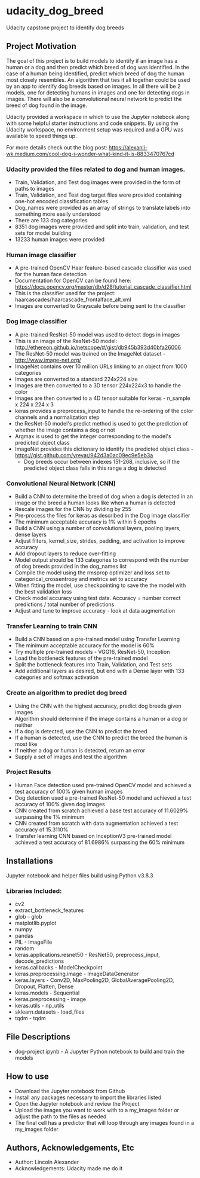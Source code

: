 # udacity_dog_breed
Udacity capstone project to identify dog breeds

## Project Motivation
The goal of this project is to build models to identify if an image has a human or a dog and then predict which breed of dog was identified.  In the case of a human being identified, predict which breed of dog the human most closely resembles.  An algorithm that ties it all together could be used by an app to identify dog breeds based on images.  In all there will be 2 models, one for detecting humans in images and one for detecting dogs in images.  There will also be a convolutional neural network to predict the breed of dog found in the image.

Udacity provided a workspace in which to use the Jupyter notebook along with some helpful starter instructions and code snippets.  By using the Udacity workspace, no environment setup was required and a GPU was available to speed things up.

For more details check out the blog post: https://alexanli-wk.medium.com/cool-dog-i-wonder-what-kind-it-is-8833470767cd

### Udacity provided the files related to dog and human images.  
* Train, Validation, and Test dog images were provided in the form of paths to images
* Train, Validation, and Test dog target files were provided containing one-hot encoded classification tables
* Dog_names were provided as an array of strings to translate labels into something more easily understood
* There are 133 dog categories
* 8351 dog images were provided and split into train, validation, and test sets for model building
* 13233 human images were provided

### Human image classifier
* A pre-trained OpenCV Haar feature-based cascade classifier was used for the human face detection
* Documentation for OpenCV can be found here: https://docs.opencv.org/master/db/d28/tutorial_cascade_classifier.html
* This is the classifier used for the project: haarcascades/haarcascade_frontalface_alt.xml
* Images are converted to Grayscale before being sent to the classifier

### Dog image classifier
* A pre-trained ResNet-50 model was used to detect dogs in images
* This is an image of the ResNet-50 model: http://ethereon.github.io/netscope/#/gist/db945b393d40bfa26006
* The ResNet-50 model was trained on the ImageNet dataset - http://www.image-net.org/
* ImageNet contains over 10 million URLs linking to an object from 1000 categories
* Images are converted to a standard 224x224 size
* Images are then converted to a 3D tensor 224x224x3 to handle the color
* Images are then converted to a 4D tensor suitable for keras - n_sample x 224 x 224 x 3
* keras provides a preprocess_input to handle the re-ordering of the color channels and a normalization step
* the ResNet-50 model's predict method is used to get the prediction of whether the image contains a dog or not
* Argmax is used to get the integer corresponding to the model's predicted object class
* ImageNet provides this dictionary to identify the predicted object class - https://gist.github.com/yrevar/942d3a0ac09ec9e5eb3a
  * Dog breeds occur between indexes 151-268, inclusive, so if the predicted object class falls in this range a dog is detected

### Convolutional Neural Network (CNN)
* Build a CNN to determine the breed of dog when a dog is detected in an image or the breed a human looks like when a human is detected
* Rescale images for the CNN by dividing by 255
* Pre-process the files for keras as described in the Dog image classifier
* The minimum acceptable accuracy is 1% within 5 epochs
* Build a CNN using a number of convolutional layers, pooling layers, dense layers
* Adjust filters, kernel_size, strides, padding, and activation to improve accuracy
* Add dropout layers to reduce over-fitting
* Model output should be 133 categories to correspond with the number of dog breeds provided in the dog_names list
* Compile the model using the rmsprop optimizer and loss set to categorical_crossentropy and metrics set to accuracy
* When fitting the model, use checkpointing to save the the model with the best validation loss
* Check model accuracy using test data.  Accuracy = number correct predictions / total number of predictions
* Adjust and tune to improve accuracy - look at data augmentation

### Transfer Learning to train CNN
* Build a CNN based on a pre-trained model using Transfer Learning
* The minimum acceptable accuracy for the model is 60%
* Try multiple pre-trained models - VGG16, ResNet-50, Inception           
* Load the bottleneck features of the pre-trained model
* Split the bottleneck features into Train, Validation, and Test sets
* Add additional layers as desired, but end with a Dense layer with 133 categories and softmax activation

### Create an algorithm to predict dog breed
* Using the CNN with the highest accuracy, predict dog breeds given images
* Algorithm should determine if the image contains a human or a dog or neither
* If a dog is detected, use the CNN to predict the breed
* If a human is detected, use the CNN to predict the breed the human is most like
* If neither a dog or human is detected, return an error
* Supply a set of images and test the algorithm

### Project Results
* Human Face detection used pre-trained OpenCV model and achieved a test accuracy of 100% given human images
* Dog detection used a pre-trained ResNet-50 model and achieved a test accuracy of 100% given dog images
* CNN created from scratch achieved a base test accuracy of 11.6029% surpassing the 1% minimum
* CNN created from scratch with data augmentation achieved a test accuracy of 15.3110%
* Transfer learning CNN based on InceptionV3 pre-trained model achieved a test accuracy of 81.6986% surpassing the 60% minimum


## Installations
Jupyter notebook and helper files build using Python v3.8.3

### Libraries Included:
* cv2
* extract_bottleneck_features
* glob - glob
* matplotlib.pyplot
* numpy
* pandas
* PIL - ImageFile
* random
* keras.applications.resnet50 - ResNet50, preprocess_input, decode_predictions
* keras.callbacks - ModelCheckpoint
* keras.preprocessing.image - ImageDataGenerator
* keras.layers - Conv2D, MaxPooling2D, GlobalAveragePooling2D, Dropout, Flatten, Dense
* keras.models - Sequential
* keras.preprocessing - image
* keras.utils - np_utils
* sklearn.datasets - load_files
* tqdm - tqdm


## File Descriptions
* dog-project.ipynb - A Jupyter Python notebook to build and train the models

## How to use
* Download the Jupyter notebook from Github
* Install any packages necessary to import the libraries listed
* Open the Jupyter notebook and review the Project
* Upload the images you want to work with to a my_images folder or adjust the path to the files as needed
* The final cell has a predictor that will loop through any images found in a my_images folder


## Authors, Acknowledgements, Etc
* Author:  Lincoln Alexander
* Acknowledgements:  Udacity made me do it

